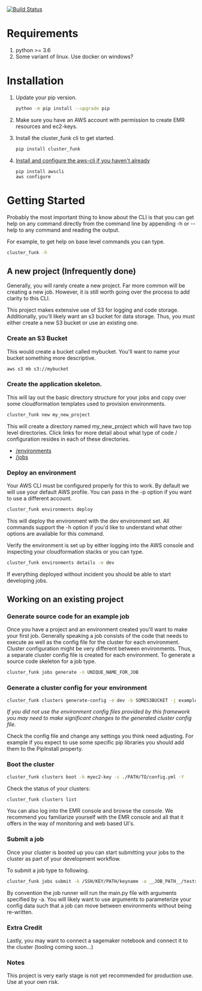 [![Build Status](https://travis-ci.org/johnnyiller/cluster_funk.svg?branch=master)](https://travis-ci.org/johnnyiller/cluster_funk)

# Requirements
1. python >= 3.6 
1. Some variant of linux.  Use docker on windows?

# Installation

1. Update your pip version.
    ```bash
    python -m pip install --upgrade pip
    ```
1. Make sure you have an AWS account with permission to create EMR resources and ec2-keys.

1. Install the cluster_funk cli to get started.
    ```bash
    pip install cluster_funk
    ```
1. [Install and configure the aws-cli if you haven't already](https://aws.amazon.com/cli/)
    ```
    pip install awscli
    aws configure
    ```

# Getting Started

Probably the most important thing to know about the CLI is that you can get help on any command directly from the command line by appending -h or --help to any command and reading the output. 

For example, to get help on base level commands you can type.

```bash
cluster_funk -h
```

## A new project (Infrequently done)

Generally, you will rarely create a new project.  Far more common will be creating a new job.  However, it is still worth going over the process to add clarity to this CLI.

This project makes extensive use of S3 for logging and code storage.  Additionally, you'll likely want an s3 bucket for data storage. Thus, you must either create a new S3 bucket or use an existing one.

### Create an S3 Bucket

This would create a bucket called mybucket.  You'll want to name your bucket something more descriptive.

```bash
aws s3 mb s3://mybucket
```

### Create the application skeleton.  

This will lay out the basic directory structure for your jobs and copy over some cloudformation templates used to provision environments.

```bash
cluster_funk new my_new_project
```
This will create a directory named my_new_project which will have two top level directories.  Click links for more detail about what type of code / configuration resides in each of these directories.

- [/environments](./environments)
- [/jobs](./jobs)

### Deploy an environment

Your AWS CLI must be configured properly for this to work.  By default we will use your default AWS profile. You can pass in the -p option if you want to use a different account.

```bash
cluster_funk environments deploy
```

This will deploy the environment with the dev environment set.  All commands support the -h option if you'd like to understand what other options are available for this command. 

Verify the environment is set up by either logging into the AWS console and inspecting your cloudformation stacks or you can type.

```bash
cluster_funk environments details -e dev
```

If everything deployed without incident you should be able to start developing jobs.

## Working on an existing project

### Generate source code for an example job

Once you have a project and an environment created you'll want to make your first job.  Generally speaking a job consists of the code that needs to execute as well as the config file for the cluster for each environment.  Cluster configuration might be very different between environments.  Thus, a separate cluster config file is created for each environment.  To generate a source code skeleton for a job type.

```bash
cluster_funk jobs generate -n UNIQUE_NAME_FOR_JOB
```

### Generate a cluster config for your environment

```bash
cluster_funk clusters generate-config -e dev -b SOMES3BUCKET -j example_job
```
<em>If you did not use the environment config files provided by this framework you may need to make significant changes to the generated cluster config file.</em>

Check the config file and change any settings you think need adjusting.  For example if you expect to use some specific pip libraries you should add them to the PipInstall property.

### Boot the cluster

```bash
cluster_funk clusters boot -k myec2-key -c ./PATH/TO/config.yml -Y
```

Check the status of your clusters:

```bash
cluster_funk clusters list
```

You can also log into the EMR console and browse the console.  We recommend you familiarize yourself with the EMR console and all that it offers in the way of monitoring and web based UI's.

### Submit a job

Once your cluster is booted up you can start submitting your jobs to the cluster as part of your development workflow.

To submit a job type to following.

```bash
cluster_funk jobs submit -k /SSH/KEY/PATH/keyname -a __JOB_PATH__/tests/fixtures/words.txt -n job_name -c cluster_id
```

By convention the job runner will run the main.py file with arguments specified by -a.  You will likely want to use arguments to parameterize your config data such that a job can move between environments without being re-written.

### Extra Credit

Lastly, you may want to connect a sagemaker notebook and connect it to the cluster (tooling coming soon...)

### Notes

This project is very early stage is not yet recommended for production use.  Use at your own risk.
